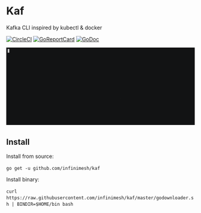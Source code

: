 # Kaf
Kafka CLI inspired by kubectl & docker

[![CircleCI](https://img.shields.io/circleci/project/github/infinimesh/kaf.svg)](https://circleci.com/gh/infinimesh/kaf/tree/master)  [![GoReportCard](https://goreportcard.com/badge/github.com/infinimesh/kaf)](https://goreportcard.com/report/github.com/infinimesh/kaf) 
[![GoDoc](https://godoc.org/github.com/infinimesh/kaf?status.svg)](https://godoc.org/github.com/infinimesh/kaf)

![asciicinema](asciicinema.gif)

## Install
Install from source:

```go get -u github.com/infinimesh/kaf```

Install binary:

```curl https://raw.githubusercontent.com/infinimesh/kaf/master/godownloader.sh | BINDIR=$HOME/bin bash```
